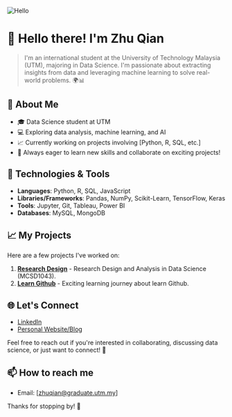  ![Hello](https://github.com/drshahizan/research-design/blob/main/profile/batch2/zhuqian-utm/images/icon.jpg)

# 👋 Hello there! I'm Zhu Qian

> I'm an international student at the University of Technology Malaysia (UTM), majoring in Data Science. I'm passionate about extracting insights from data and leveraging machine learning to solve real-world problems. 🌍📊

## 🌱 About Me
- 🎓 Data Science student at UTM
- 💻 Exploring data analysis, machine learning, and AI
- 📈 Currently working on projects involving [Python, R, SQL, etc.]
- 🌟 Always eager to learn new skills and collaborate on exciting projects!

## 🔧 Technologies & Tools
- **Languages**: Python, R, SQL, JavaScript
- **Libraries/Frameworks**: Pandas, NumPy, Scikit-Learn, TensorFlow, Keras
- **Tools**: Jupyter, Git, Tableau, Power BI
- **Databases**: MySQL, MongoDB

## 📈 My Projects
Here are a few projects I've worked on:

1. **[Research Design](https://github.com/zhuqian-utm/research-design)** - Research Design and Analysis in Data Science (MCSD1043).
2. **[Learn Github](https://github.com/zhuqian-utm/learn-github)** - Exciting learning journey about learn Github.

## 🌐 Let's Connect
- [LinkedIn](your-linkedin-profile)
- [Personal Website/Blog](your-website)

Feel free to reach out if you're interested in collaborating, discussing data science, or just want to connect! 🤝

## 📫 How to reach me
- Email: [zhuqian@graduate.utm.my]

Thanks for stopping by! 🚀
